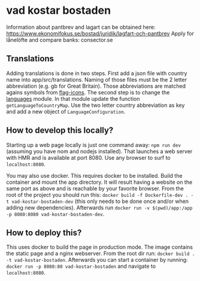 # vad kostar bostaden

Information about pantbrev and lagart can be obtained here: https://www.ekonomifokus.se/bostad/juridik/lagfart-och-pantbrev
Apply for lånelöfte and compare banks: consector.se

## Translations
Adding translations is done in two steps. First add a json file with country name into app/src/translations. Naming of those files must be the 2 letter abbreviation (e.g. gb for Great Britain). Those abbreviations are matched agains symbols from [flag-icons](https://github.com/lipis/flag-icons). The second step is to change the [languages](app/src/modules/language.ts) module. In that module update the function `getLanguageToCountryMap`. Use the two letter country abbreviation as key and add a new object of `LanguageConfiguration`.

## How to develop this locally?
Starting up a web page locally is just one command away: `npm run dev` (assuming you have nom and nodejs installed). That launches a web server with HMR and is available at port 8080.
Use any browser to surf to `localhost:8080`.

You may also use docker. This requires docker to be installed. Build the container and mount the app directory.
It will result having a website on the same port as above and is reachable by your favorite browser.
From the root of the project you should run this: `docker build -f Dockerfile-dev . -t vad-kostar-bostaden-dev` (this only needs to be done once and/or when adding new dependencies).
Afterwards run `docker run -v $(pwd)/app:/app -p 8080:8080 vad-kostar-bostaden-dev`.

## How to deploy this?
This uses docker to build the page in production mode. The image contains the static page and a nginx webserver.
From the root dir run: `docker build . -t vad-kostar-bostaden`. Afterwards you can start a container by running:
`docker run -p 8080:80 vad-kostar-bostaden` and navigate to `localhost:8080`.
